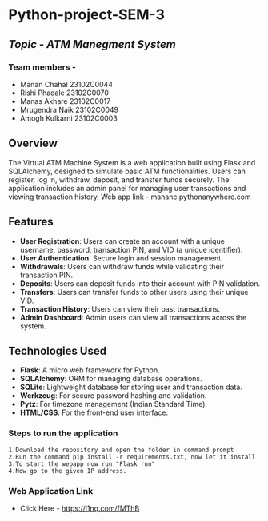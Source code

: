 # Python-project-SEM-3
## _Topic - ATM Manegment System_
### Team members - 
- Manan Chahal 23102C0044
- Rishi Phadale	23102C0070
- Manas Akhare	23102C0017
- Mrugendra Naik	23102C0049
- Amogh Kulkarni 	23102C0003

## Overview

The Virtual ATM Machine System is a web application built using Flask and SQLAlchemy, designed to simulate basic ATM functionalities. Users can register, log in, withdraw, deposit, and transfer funds securely. The application includes an admin panel for managing user transactions and viewing transaction history.
Web app link - mananc.pythonanywhere.com

## Features

- **User Registration**: Users can create an account with a unique username, password, transaction PIN, and VID (a unique identifier).
- **User Authentication**: Secure login and session management.
- **Withdrawals**: Users can withdraw funds while validating their transaction PIN.
- **Deposits**: Users can deposit funds into their account with PIN validation.
- **Transfers**: Users can transfer funds to other users using their unique VID.
- **Transaction History**: Users can view their past transactions.
- **Admin Dashboard**: Admin users can view all transactions across the system.

## Technologies Used

- **Flask**: A micro web framework for Python.
- **SQLAlchemy**: ORM for managing database operations.
- **SQLite**: Lightweight database for storing user and transaction data.
- **Werkzeug**: For secure password hashing and validation.
- **Pytz**: For timezone management (Indian Standard Time).
- **HTML/CSS**: For the front-end user interface.

### **Steps to run the application**
    1.Download the repository and open the folder in command prompt
    2.Run the command pip install -r requirements.txt, now let it install
    3.To start the webapp now run "Flask run"
    4.Now go to the given IP address.

### **Web Application Link**
- Click Here - https://l1nq.com/fMThB
